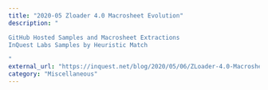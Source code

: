 ```yaml
---
title: "2020-05 Zloader 4.0 Macrosheet Evolution"
description: "

GitHub Hosted Samples and Macrosheet Extractions
InQuest Labs Samples by Heuristic Match

"
external_url: "https://inquest.net/blog/2020/05/06/ZLoader-4.0-Macrosheets-Evolution"
category: "Miscellaneous"
---
```

